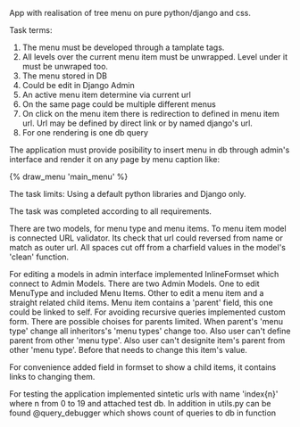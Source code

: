 App with realisation of tree menu on pure python/django and css.

Task terms: 

1) The menu must be developed through a tamplate tags.
2) All levels over the current menu item must be unwrapped. Level under it must be unwraped too.
3) The menu stored in DB
4) Could be edit in Django Admin
5) An active menu item determine via current url 
6) On the same page could be multiple different menus
7) On click on the menu item there is redirection to defined in menu item url. 
   Url may be defined by direct link or by named django's url. 
8) For one rendering is one db query

The application must provide posibility to insert menu in db through admin's interface and render it on any page by menu caption like:

{% draw_menu 'main_menu' %}

The task limits:
Using a default python libraries and Django only.

The task was completed according to all requirements.

There are two models, for menu type and menu items.
To menu item model is connected URL validator. Its check that url could reversed from name or match as outer url.
All spaces cut off from a charfield values in the model's 'clean' function.

For editing a models in admin interface implemented InlineFormset which connect to Admin Models.
There are two Admin Models. One to edit MenuType and included Menu Items. Other to edit a menu item and a straight related child items.
Menu item contains a 'parent' field, this one could be linked to self. 
For avoiding recursive queries implemented custom form. There are possible choises for parents limited.
When parent's 'menu type' change all inheritors's 'menu types' change too. Also user can't define parent from other 'menu type'. 
Also user can't designite item's parent from other 'menu type'. Before that needs to change this item's value.

For convenience added field in formset to show a child items, it contains links to changing them.

For testing the application implemented sintetic urls with name 'index{n}' where n from 0 to 19 and attached test db. 
In addition in utils.py can be found @query_debugger which shows count of queries to db in function








